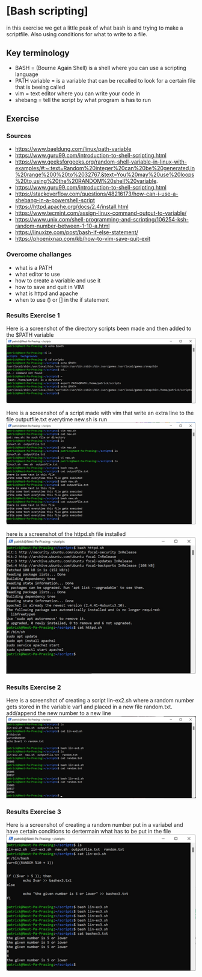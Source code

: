 # [Bash scripting]
in this exercise we get a little peak of what bash is and trying to make a scriptfile. Also using conditions for what to write to a file.

## Key terminology
- BASH = (Bourne Again Shell) is a shell where you can use a scripting language
- PATH variable = is a variable that can be recalled to look for a certain file that is beeing called
- vim = text editor where you can write your code in
- shebang = tell the script by what program is has to run

## Exercise
### Sources
- https://www.baeldung.com/linux/path-variable
- https://www.guru99.com/introduction-to-shell-scripting.html 
- https://www.geeksforgeeks.org/random-shell-variable-in-linux-with-examples/#:~:text=Random%20integer%20can%20be%20generated,in%20range%200%20to%2032767.&text=You%20may%20use%20loops%20to,using%20the%20RANDOM%20shell%20variable.
- https://www.guru99.com/introduction-to-shell-scripting.html
- https://stackoverflow.com/questions/48216173/how-can-i-use-a-shebang-in-a-powershell-script
- https://httpd.apache.org/docs/2.4/install.html 
- https://www.tecmint.com/assign-linux-command-output-to-variable/
- https://www.unix.com/shell-programming-and-scripting/106254-ksh-random-number-between-1-10-a.html
- https://linuxize.com/post/bash-if-else-statement/
- https://phoenixnap.com/kb/how-to-vim-save-quit-exit

### Overcome challanges
- what is a PATH
- what editor to use
- how to create a variable and use it
- how to save and quit in VIM
- what is httpd and apache
- when to use () or [] in the if statement

### Results Exercise 1
Here is a screenshot of the directory scripts been made and then added to the $PATH variable
![screenshot](../00_includes/addpath.jpg)

Here is a screenshot of a script made with vim that write an extra line to the file outputfile.txt everytime new.sh is run
![screenshot](../00_includes/bashscript_newline.jpg)

here is a screenshot of the httpd.sh file installed 
![screenshot](../00_includes/apache.jpg)

### Results Exercise 2
Here is a screenshot of creating a script lin-ex2.sh where a random number gets stored in the variable var1 and placed in a new file random.txt. add/append the new number to a new line
![screenshot](../00_includes/bashscript_random.jpg)

### Results Exercise 3
Here is a screenshot of creating a random number put in a variabel and have certain conditions to dertermain what has to be put in the file 
![screenshot](../00_includes/bashscript_ifelse.jpg)

